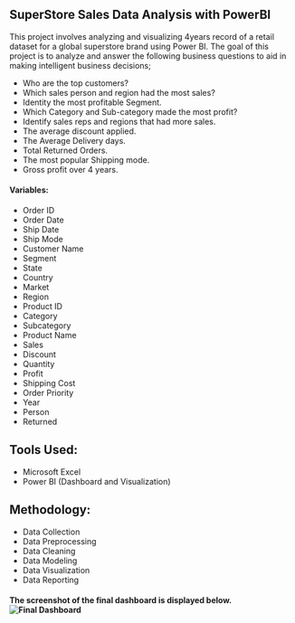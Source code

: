 ## SuperStore Sales Data Analysis with PowerBI
This project involves analyzing and visualizing 4years record of a retail dataset for a global superstore brand using Power BI.
The goal of this project is to analyze and answer the following business questions to aid in making intelligent business decisions;
- Who are the top customers?
- Which sales person and region had the most sales?
- Identity the most profitable Segment.
- Which Category and Sub-category made the most profit?
- Identify sales reps and regions that had more sales.
- The average discount applied.
- The Average Delivery days.
- Total Returned Orders.
- The most popular Shipping mode.
- Gross profit over 4 years.
#### Variables:
- Order ID
- Order Date
- Ship Date
- Ship Mode
- Customer Name
- Segment
- State
- Country
- Market
- Region
- Product ID
- Category
- Subcategory
- Product Name
- Sales
- Discount
- Quantity
- Profit
- Shipping Cost
- Order Priority
- Year
- Person
- Returned
## Tools Used:
- Microsoft Excel
- Power BI (Dashboard and Visualization)
## Methodology:
- Data Collection
- Data Preprocessing
- Data Cleaning
- Data Modeling
- Data Visualization
- Data Reporting

#### The screenshot of the final dashboard is displayed below.![Final Dashboard](https://user-images.githubusercontent.com/36298235/219985144-3e860b7c-aba2-44a2-b828-97fa0c0ddd4f.JPG)


